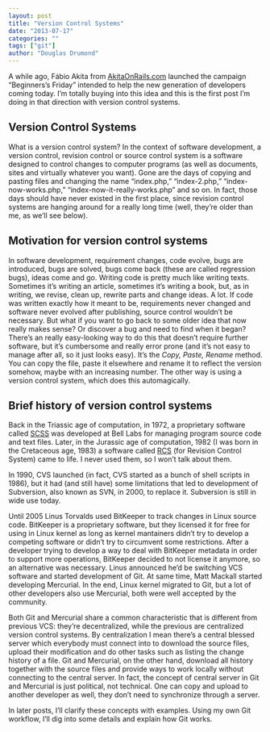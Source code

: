 ```yaml
---
layout: post
title: "Version Control Systems"
date: "2013-07-17"
categories: ""
tags: ["git"]
author: "Douglas Drumond"
---
```


A while ago, Fábio Akita from [AkitaOnRails.com](http://www.akitaonrails.com)
launched the campaign “Beginners’s Friday” intended to help the new generation
of developers coming today. I’m totally buying into this idea and this is the
first post I’m doing in that direction with version control systems.

## Version Control Systems

What is a version control system? In the context of software development,
a version control, revision control or source control system is a software
designed to control changes to computer programs (as well as documents, sites
and virtually whatever you want). Gone are the days of copying and pasting
files and changing the name “index.php,” “index-2.php,” “index-now-works.php,”
“index-now-it-really-works.php” and so on. In fact, those days should have
never existed in the first place, since revision control systems are hanging
around for a really long time (well, they’re older than me, as we’ll see
below).

## Motivation for version control systems

In software development, requirement changes, code evolve, bugs are introduced,
bugs are solved, bugs come back (these are called regression bugs), ideas come
and go. Writing code is pretty much like writing texts. Sometimes it’s writing
an article, sometimes it’s writing a book, but, as in writing, we revise, clean
up, rewrite parts and change ideas. A lot. If code was written exactly how it
meant to be, requirements never changed and software never evolved after
publishing, source control wouldn’t be necessary. But what if you want to go
back to some older idea that now really makes sense? Or discover a bug and need
to find when it began? There’s an really easy-looking way to do this that
doesn’t require further software, but it’s cumbersome and really error prone
(and it’s not easy to manage after all, so it just looks easy). It’s the
_Copy, Paste, Rename_ method. You can copy the file, paste it elsewhere
and rename it to reflect the version somehow, maybe with an increasing number.
The other way is using a version control system, which does this automagically.

## Brief history of version control systems

Back in the Triassic age of computation, in 1972, a proprietary software called
[SCSS](https://en.wikipedia.org/wiki/Source_Code_Control_System) was developed
at Bell Labs for managing program source code and text files. Later, in the
Jurassic age of computation, 1982 (I was born in the Cretaceous age, 1983)
a software called [RCS](https://en.wikipedia.org/wiki/Revision_Control_System)
(for Revision Control System) came to life. I never used them, so I won’t talk
about them.

In 1990, CVS launched (in fact, CVS started as a bunch of shell scripts in
1986), but it had (and still have) some limitations that led to development of
Subversion, also known as SVN, in 2000, to replace it. Subversion is still in
wide use today.

Until 2005 Linus Torvalds used BitKeeper to track changes in Linux source code.
BitKeeper is a proprietary software, but they licensed it for free for using in
Linux kernel as long as kernel mantainers didn’t try to develop a competing
software or didn’t try to circumvent some restrictions. After a developer
trying to develop a way to deal with BitKeeper metadata in order to support
more operations, BitKeeper decided to not license it anymore, so an alternative
was necessary. Linus announced he’d be switching VCS software and started
development of Git. At same time, Matt Mackall started developing Mercurial. In
the end, Linux kernel migrated to Git, but a lot of other developers also use
Mercurial, both were well accepted by the community.

Both Git and Mercurial share a common characteristic that is different from
previous VCS: they’re decentralized, while the previous are centralized version
control systems. By centralization I mean there’s a central blessed server
which everybody must connect into to download the source files, upload their
modification and do other tasks such as listing the change history of a file.
Git and Mercurial, on the other hand, download all history together with the
source files and provide ways to work locally without connecting to the central
server. In fact, the concept of central server in Git and Mercurial is just
political, not technical. One can copy and upload to another developer as well,
they don’t need to synchronize through a server.

In later posts, I’ll clarify these concepts with examples. Using my own Git
workflow, I’ll dig into some details and explain how Git works.

